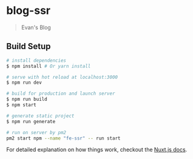 # blog-ssr

> Evan's Blog

## Build Setup

``` bash
# install dependencies
$ npm install # Or yarn install

# serve with hot reload at localhost:3000
$ npm run dev

# build for production and launch server
$ npm run build
$ npm start

# generate static project
$ npm run generate

# run on server by pm2
pm2 start npm --name "fe-ssr" -- run start
```

For detailed explanation on how things work, checkout the [Nuxt.js docs](https://github.com/nuxt/nuxt.js).
